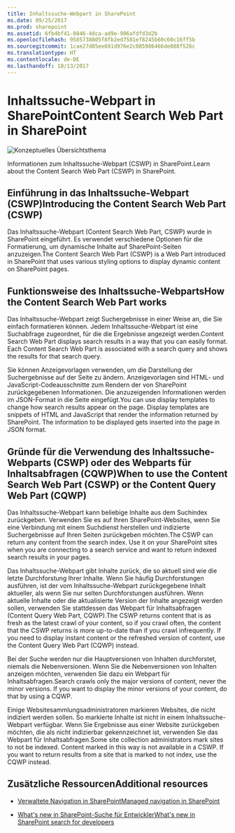 ```yaml
---
title: Inhaltssuche-Webpart in SharePoint
ms.date: 09/25/2017
ms.prod: sharepoint
ms.assetid: 6fb4bf41-0846-4dca-ad9e-906afdfd3d2b
ms.openlocfilehash: 9585738005f8fb2ed7581ef8245b60c60c16ff5b
ms.sourcegitcommit: 1cae27d85ee691d976e2c085986466de088f526c
ms.translationtype: HT
ms.contentlocale: de-DE
ms.lasthandoff: 10/13/2017
---
```

# <a name="content-search-web-part-in-sharepoint"></a><span data-ttu-id="da577-102">Inhaltssuche-Webpart in SharePoint</span><span class="sxs-lookup"><span data-stu-id="da577-102">Content Search Web Part in SharePoint</span></span>

  
    
    
![Konzeptuelles Übersichtsthema](../images/mod_icon_badge_conoverview.png)
  
    
    

  
    
    

  
    
    
<span data-ttu-id="da577-104">Informationen zum Inhaltssuche-Webpart (CSWP) in SharePoint.</span><span class="sxs-lookup"><span data-stu-id="da577-104">Learn about the Content Search Web Part (CSWP) in SharePoint.</span></span>
## <a name="introducing-the-content-search-web-part-cswp"></a><span data-ttu-id="da577-105">Einführung in das Inhaltssuche-Webpart (CSWP)</span><span class="sxs-lookup"><span data-stu-id="da577-105">Introducing the Content Search Web Part (CSWP)</span></span>
<span data-ttu-id="da577-106"><a name="SP15_CSWP_IntroducingCSWP"> </a></span><span class="sxs-lookup"><span data-stu-id="da577-106"><a name="SP15_CSWP_IntroducingCSWP"> </a></span></span>

<span data-ttu-id="da577-107">Das Inhaltssuche-Webpart (Content Search Web Part, CSWP) wurde in SharePoint eingeführt. Es verwendet verschiedene Optionen für die Formatierung, um dynamische Inhalte auf SharePoint-Seiten anzuzeigen.</span><span class="sxs-lookup"><span data-stu-id="da577-107">The Content Search Web Part (CSWP) is a Web Part introduced in SharePoint that uses various styling options to display dynamic content on SharePoint pages.</span></span>
  
    
    

## <a name="how-the-content-search-web-part-works"></a><span data-ttu-id="da577-108">Funktionsweise des Inhaltssuche-Webparts</span><span class="sxs-lookup"><span data-stu-id="da577-108">How the Content Search Web Part works</span></span>
<span data-ttu-id="da577-109"><a name="SP15_CSWP_HowCSWPWorks"> </a></span><span class="sxs-lookup"><span data-stu-id="da577-109"><a name="SP15_CSWP_HowCSWPWorks"> </a></span></span>

<span data-ttu-id="da577-p101">Das Inhaltssuche-Webpart zeigt Suchergebnisse in einer Weise an, die Sie einfach formatieren können. Jedem Inhaltssuche-Webpart ist eine Suchabfrage zugeordnet, für die die Ergebnisse angezeigt werden.</span><span class="sxs-lookup"><span data-stu-id="da577-p101">Content Search Web Part displays search results in a way that you can easily format. Each Content Search Web Part is associated with a search query and shows the results for that search query.</span></span>
  
    
    
<span data-ttu-id="da577-p102">Sie können Anzeigevorlagen verwenden, um die Darstellung der Suchergebnisse auf der Seite zu ändern. Anzeigevorlagen sind HTML- und JavaScript-Codeausschnitte zum Rendern der von SharePoint zurückgegebenen Informationen. Die anzuzeigenden Informationen werden im JSON-Format in die Seite eingefügt.</span><span class="sxs-lookup"><span data-stu-id="da577-p102">You can use display templates to change how search results appear on the page. Display templates are snippets of HTML and JavaScript that render the information returned by SharePoint. The information to be displayed gets inserted into the page in JSON format.</span></span> 
  
    
    

## <a name="when-to-use-the-content-search-web-part-cswp-or-the-content-query-web-part-cqwp"></a><span data-ttu-id="da577-115">Gründe für die Verwendung des Inhaltssuche-Webparts (CSWP) oder des Webparts für Inhaltsabfragen (CQWP)</span><span class="sxs-lookup"><span data-stu-id="da577-115">When to use the Content Search Web Part (CSWP) or the Content Query Web Part (CQWP)</span></span>
<span data-ttu-id="da577-116"><a name="SP15_CSWP_WhenToUseCSWPorCQWP"> </a></span><span class="sxs-lookup"><span data-stu-id="da577-116"><a name="SP15_CSWP_WhenToUseCSWPorCQWP"> </a></span></span>

<span data-ttu-id="da577-p103">Das Inhaltssuche-Webpart kann beliebige Inhalte aus dem Suchindex zurückgeben. Verwenden Sie es auf Ihren SharePoint-Websites, wenn Sie eine Verbindung mit einem Suchdienst herstellen und indizierte Suchergebnisse auf Ihren Seiten zurückgeben möchten.</span><span class="sxs-lookup"><span data-stu-id="da577-p103">The CSWP can return any content from the search index. Use it on your SharePoint sites when you are connecting to a search service and want to return indexed search results in your pages.</span></span> 
  
    
    
<span data-ttu-id="da577-p104">Das Inhaltssuche-Webpart gibt Inhalte zurück, die so aktuell sind wie die letzte Durchforstung Ihrer Inhalte. Wenn Sie häufig Durchforstungen ausführen, ist der vom Inhaltssuche-Webpart zurückgegebene Inhalt aktueller, als wenn Sie nur selten Durchforstungen ausführen. Wenn aktuelle Inhalte oder die aktualisierte Version der Inhalte angezeigt werden sollen, verwenden Sie stattdessen das Webpart für Inhaltsabfragen (Content Query Web Part, CQWP).</span><span class="sxs-lookup"><span data-stu-id="da577-p104">The CSWP returns content that is as fresh as the latest crawl of your content, so if you crawl often, the content that the CSWP returns is more up-to-date than if you crawl infrequently. If you need to display instant content or the refreshed version of content, use the Content Query Web Part (CQWP) instead.</span></span>
  
    
    
<span data-ttu-id="da577-p105">Bei der Suche werden nur die Hauptversionen von Inhalten durchforstet, niemals die Nebenversionen. Wenn Sie die Nebenversionen von Inhalten anzeigen möchten, verwenden Sie dazu ein Webpart für Inhaltsabfragen.</span><span class="sxs-lookup"><span data-stu-id="da577-p105">Search crawls only the major versions of content, never the minor versions. If you want to display the minor versions of your content, do that by using a CQWP.</span></span>
  
    
    
<span data-ttu-id="da577-p106">Einige Websitesammlungsadministratoren markieren Websites, die nicht indiziert werden sollen. So markierte Inhalte ist nicht in einem Inhaltssuche-Webpart verfügbar. Wenn Sie Ergebnisse aus einer Website zurückgeben möchten, die als nicht indizierbar gekennzeichnet ist, verwenden Sie das Webpart für Inhaltsabfragen.</span><span class="sxs-lookup"><span data-stu-id="da577-p106">Some site collection administrators mark sites to not be indexed. Content marked in this way is not available in a CSWP. If you want to return results from a site that is marked to not index, use the CQWP instead.</span></span>
  
    
    

## <a name="additional-resources"></a><span data-ttu-id="da577-126">Zusätzliche Ressourcen</span><span class="sxs-lookup"><span data-stu-id="da577-126">Additional resources</span></span>
<span data-ttu-id="da577-127"><a name="SP15_CSWP_AdditionalResources"> </a></span><span class="sxs-lookup"><span data-stu-id="da577-127"><a name="SP15_CSWP_AdditionalResources"> </a></span></span>


-  [<span data-ttu-id="da577-128">Verwaltete Navigation in SharePoint</span><span class="sxs-lookup"><span data-stu-id="da577-128">Managed navigation in SharePoint</span></span>](managed-navigation-in-sharepoint.md)
    
  
-  [<span data-ttu-id="da577-129">What's new in SharePoint-Suche für Entwickler</span><span class="sxs-lookup"><span data-stu-id="da577-129">What's new in SharePoint search for developers</span></span>](what-s-new-in-sharepoint-search-for-developers.md)
    
  

